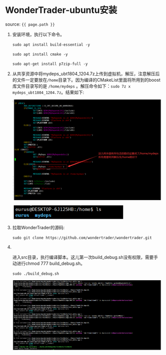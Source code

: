 # WonderTrader-ubuntu安装

source: `{{ page.path }}`

1. 安装环境，执行以下命令。

   `sudo apt install build-essential -y`

   `sudo apt install cmake -y`

   `sudo apt-get install p7zip-full -y`

2. 从共享资源中将mydeps_ubt1804_1204.7z上传到虚拟机，解压，注意解压后的文件一定要放在`/home`目录下。因为编译的CMakeList里面将所用到的boost库文件目录写的是 `/home/mydeps`   。解压命令如下：`sudo 7z x mydeps_ubt1804_1204.7z`。结果如下: 

   ![img](../../assets/images/wt/wt035.png)

   ![img](../../assets/images/wt/wt034.png)

3. 拉取WonderTrader的源码:

   `sudo git clone https://github.com/wondertrader/wondertrader.git`

4. ​

   进入src目录，执行编译脚本。这儿第一次build_debug.sh没有权限，需要手动进行chmod 777 build_debug.sh。

   `sudo ./build_debug.sh`

   ![img](../../assets/images/wt/wt033.png)